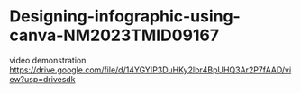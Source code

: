 # Designing-infographic-using-canva-NM2023TMID09167
video demonstration
https://drive.google.com/file/d/14YGYIP3DuHKy2lbr4BpUHQ3Ar2P7fAAD/view?usp=drivesdk
